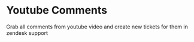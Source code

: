 # Youtube Comments

Grab all comments from youtube video and create new tickets for them in zendesk support

